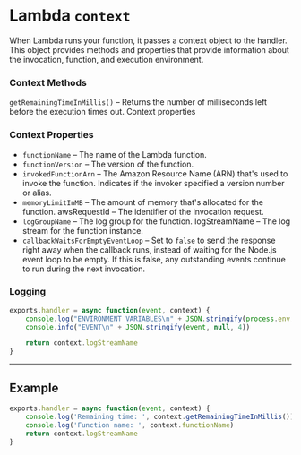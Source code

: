 # Lambda `context` #

When Lambda runs your function, it passes a context object to the handler. This object provides methods and properties
that provide information about the invocation, function, and execution environment.

### Context Methods ###

`getRemainingTimeInMillis()` – Returns the number of milliseconds left before the execution times out. Context properties

### Context Properties ###

- `functionName` – The name of the Lambda function.
- `functionVersion` – The version of the function.
- `invokedFunctionArn` – The Amazon Resource Name (ARN) that's used to invoke the function. Indicates if the invoker
specified a version number or alias.
- `memoryLimitInMB` – The amount of memory that's allocated for the function. awsRequestId – The identifier of the
invocation request.
- `logGroupName` – The log group for the function. logStreamName – The log stream for the function
instance.
- `callbackWaitsForEmptyEventLoop` – Set to `false` to send the response right away when the callback runs, instead
of waiting for the Node.js event loop to be empty. If this is false, any outstanding events continue to run during the
next invocation.

### Logging ###

```javascript
exports.handler = async function(event, context) {
    console.log("ENVIRONMENT VARIABLES\n" + JSON.stringify(process.env, null, 4))
    console.info("EVENT\n" + JSON.stringify(event, null, 4))

    return context.logStreamName
}
```
---

## Example ##

```javascript
exports.handler = async function(event, context) {
    console.log('Remaining time: ', context.getRemainingTimeInMillis())
    console.log('Function name: ', context.functionName)
    return context.logStreamName
}
```
